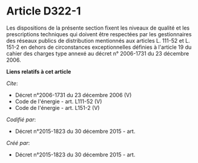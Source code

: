# Article D322-1

Les dispositions de la présente section fixent les niveaux de qualité et les prescriptions techniques qui doivent être
respectées par les gestionnaires des réseaux publics de distribution mentionnés aux articles L. 111-52 et L. 151-2 en dehors
de circonstances exceptionnelles définies à l'article 19 du cahier des charges type annexé au décret n° 2006-1731 du 23
décembre 2006.

**Liens relatifs à cet article**

_Cite_:

  - Décret n°2006-1731 du 23 décembre 2006 (V)
  - Code de l'énergie - art. L111-52 (V)
  - Code de l'énergie - art. L151-2 (V)

_Codifié par_:

  - Décret n°2015-1823 du 30 décembre 2015 - art.

_Créé par_:

  - Décret n°2015-1823 du 30 décembre 2015 - art.
